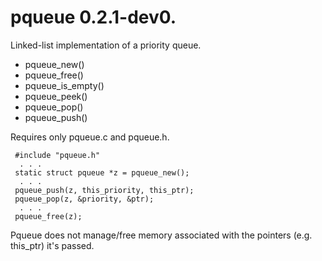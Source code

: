 # pqueue 0.2.1-dev0.

Linked-list implementation of a priority queue.

*  pqueue\_new()
*  pqueue\_free()
*  pqueue\_is\_empty()
*  pqueue\_peek()
*  pqueue\_pop()
*  pqueue\_push()

Requires only pqueue.c and pqueue.h. 

     #include "pqueue.h"
      . . .
     static struct pqueue *z = pqueue_new();
      . . .
     pqueue_push(z, this_priority, this_ptr);
     pqueue_pop(z, &priority, &ptr);
      . . .
     pqueue_free(z);

Pqueue does not manage/free memory associated with the pointers (e.g. this\_ptr) it's passed.
